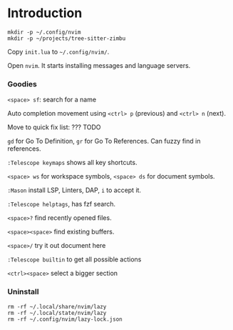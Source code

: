 # Introduction

```
mkdir -p ~/.config/nvim
mkdir -p ~/projects/tree-sitter-zimbu
```

Copy `init.lua` to `~/.config/nvim/`.

Open `nvim`. It starts installing messages and language servers.

### Goodies

`<space> sf`: search for a name

Auto completion movement using `<ctrl> p` (previous) and
`<ctrl> n` (next).

Move to quick fix list: ??? TODO

`gd` for Go To Definition, `gr` for Go To References. Can fuzzy
find in references.

`:Telescope keymaps` shows all key shortcuts.

`<space> ws` for workspace symbols, `<space> ds` for document
symbols.

`:Mason` install LSP, Linters, DAP, `i` to accept it.

`:Telescope helptags`, has fzf search.

`<space>?` find recently opened files.

`<space><space>` find existing buffers.

`<space>/` try it out document here

`:Telescope builtin` to get all possible actions

`<ctrl><space>` select a bigger section

### Uninstall

```
rm -rf ~/.local/share/nvim/lazy
rm -rf ~/.local/state/nvim/lazy
rm -rf ~/.config/nvim/lazy-lock.json
```
